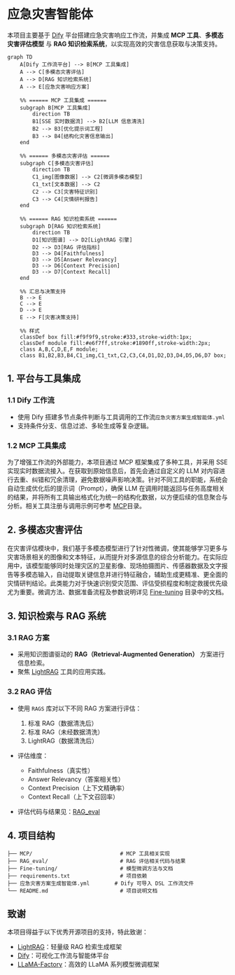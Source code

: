 # 应急灾害智能体

本项目主要基于 [Dify](https://github.com/langgenius/dify) 平台搭建应急灾害响应工作流，并集成 **MCP 工具**、**多模态灾害评估模型** 与 **RAG 知识检索系统**，以实现高效的灾害信息获取与决策支持。

```mermaid
graph TD
    A[Dify 工作流平台] --> B[MCP 工具集成]
    A --> C[多模态灾害评估]
    A --> D[RAG 知识检索系统]
    A --> E[应急灾害响应方案]

    %% ====== MCP 工具集成 ======
    subgraph B[MCP 工具集成]
        direction TB
        B1[SSE 实时数据流] --> B2[LLM 信息清洗]
        B2 --> B3[优化提示词工程]
        B3 --> B4[结构化灾害信息输出]
    end

    %% ====== 多模态灾害评估 ======
    subgraph C[多模态灾害评估]
        direction TB
        C1_img[图像数据] --> C2[微调多模态模型]
        C1_txt[文本数据] --> C2
        C2 --> C3[灾害特征识别]
        C3 --> C4[灾情研判报告]
    end

    %% ====== RAG 知识检索系统 ======
    subgraph D[RAG 知识检索系统]
        direction TB
        D1[知识图谱] --> D2[LightRAG 引擎]
        D2 --> D3[RAG 评估指标]
        D3 --> D4[Faithfulness]
        D3 --> D5[Answer Relevancy]
        D3 --> D6[Context Precision]
        D3 --> D7[Context Recall]
    end

    %% 汇总与决策支持
    B --> E
    C --> E
    D --> E
    E --> F[灾害决策支持]

    %% 样式
    classDef box fill:#f9f9f9,stroke:#333,stroke-width:1px;
    classDef module fill:#e6f7ff,stroke:#1890ff,stroke-width:2px;
    class A,B,C,D,E,F module;
    class B1,B2,B3,B4,C1_img,C1_txt,C2,C3,C4,D1,D2,D3,D4,D5,D6,D7 box;
```

## 1. 平台与工具集成

### 1.1 Dify 工作流
- 使用 Dify 搭建多节点条件判断与工具调用的工作流`应急灾害方案生成智能体.yml`
- 支持条件分支、信息过滤、多轮生成等复杂逻辑。

### 1.2 MCP 工具集成

为了增强工作流的外部能力，本项目通过 MCP 框架集成了多种工具，并采用 SSE实现实时数据流接入。在获取到原始信息后，首先会通过自定义的 LLM 对内容进行去重、纠错和冗余清理，避免数据噪声影响决策。针对不同工具的职能，系统会自动生成优化后的提示词（Prompt），确保 LLM 在调用时能返回与任务高度相关的结果，并将所有工具输出格式化为统一的结构化数据，以方便后续的信息聚合与分析。相关工具注册与调用示例可参考 [MCP](./MCP)目录。

## 2. 多模态灾害评估

在灾害评估模块中，我们基于多模态模型进行了针对性微调，使其能够学习更多与灾害场景相关的图像和文本特征，从而提升对多源信息的综合分析能力。在实际应用中，该模型能够同时处理灾区的卫星影像、现场拍摄图片、传感器数据及文字报告等多模态输入，自动提取关键信息并进行特征融合，辅助生成更精准、更全面的灾情研判结论。此类能力对于快速识别受灾范围、评估受损程度和制定救援优先级尤为重要。微调方法、数据准备流程及参数说明详见 [Fine-tuning](./Fine-tuning) 目录中的文档。

## 3. 知识检索与 RAG 系统

### 3.1 RAG 方案
- 采用知识图谱驱动的 **RAG（Retrieval-Augmented Generation）** 方案进行信息检索。
- 聚焦 [LightRAG](https://github.com/HKUDS/LightRAG) 工具的应用实践。

### 3.2 RAG 评估
- 使用 `RAGS` 库对以下不同 RAG 方案进行评估：
  1. 标准 RAG（数据清洗后）
  2. 标准 RAG（未经数据清洗）
  3. LightRAG（数据清洗后）
- 评估维度：
  - Faithfulness（真实性）
  - Answer Relevancy（答案相关性）
  - Context Precision（上下文精确率）
  - Context Recall（上下文召回率）

- 评估代码与结果见：[RAG_eval](./RAG_eval)

## 4. 项目结构

```
├── MCP/                            # MCP 工具相关实现
├── RAG_eval/                       # RAG 评估相关代码与结果
├── Fine-tuning/                    # 模型微调方法与文档
├── requirements.txt                # 项目依赖
├── 应急灾害方案生成智能体.yml        # Dify 可导入 DSL 工作流文件
└── README.md                       # 项目说明文档
```

## 致谢

本项目得益于以下优秀开源项目的支持，特此致谢：

- [LightRAG](https://github.com/HKUDS/LightRAG)：轻量级 RAG 检索生成框架  
- [Dify](https://github.com/langgenius/dify)：可视化工作流与智能体平台  
- [LLaMA-Factory](https://github.com/hiyouga/LLaMA-Factory)：高效的 LLaMA 系列模型微调框架  

